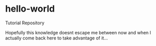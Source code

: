 # hello-world
Tutorial Repository

Hopefully this knowledge doesnt escape me between now and when I actually come back here to take advantage of it...
